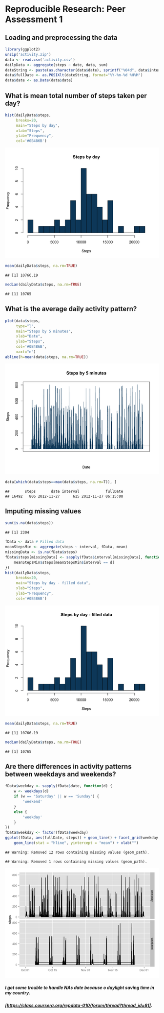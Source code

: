 # Reproducible Research: Peer Assessment 1

## Loading and preprocessing the data

```r
library(ggplot2)
unzip('activity.zip')
data <- read.csv('activity.csv')
dailyData <- aggregate(steps ~ date, data, sum)
dateString <- paste(as.character(data$date), sprintf("%04d", data$interval))
data$fullDate <- as.POSIXlt(dateString, format="%Y-%m-%d %H%M")
data$date <- as.Date(data$date)
```

## What is mean total number of steps taken per day?

```r
hist(dailyData$steps,
     breaks=20,
     main="Steps by day",
     xlab="Steps",
     ylab="Frequency",
     col='#0B486B')
```

![](./PA1_template_files/figure-html/numberSteps-1.png) 

```r
mean(dailyData$steps, na.rm=TRUE)
```

```
## [1] 10766.19
```

```r
median(dailyData$steps, na.rm=TRUE)
```

```
## [1] 10765
```

## What is the average daily activity pattern?

```r
plot(data$steps,
     type="l",
     main="Steps by 5 minutes",
     xlab="Date",
     ylab="Steps",     
     col='#0B486B',
     xaxt="n")
abline(h=mean(data$steps, na.rm=TRUE))
```

![](./PA1_template_files/figure-html/dailyActivity-1.png) 

```r
data[which(data$steps==max(data$steps, na.rm=T)), ]
```

```
##       steps       date interval            fullDate
## 16492   806 2012-11-27      615 2012-11-27 06:15:00
```

## Imputing missing values

```r
sum(is.na(data$steps))
```

```
## [1] 2304
```

```r
fData <- data # Filled data
meanStepsMin <- aggregate(steps ~ interval, fData, mean)
missingData <- is.na(fData$steps)
fData$steps[missingData] <- sapply(fData$interval[missingData], function(d) {
    meanStepsMin$steps[meanStepsMin$interval == d]
})
hist(dailyData$steps,
     breaks=20,
     main="Steps by day - filled data",
     xlab="Steps",
     ylab="Frequency",
     col='#0B486B')
```

![](./PA1_template_files/figure-html/missingValues-1.png) 

```r
mean(dailyData$steps, na.rm=TRUE)
```

```
## [1] 10766.19
```

```r
median(dailyData$steps, na.rm=TRUE)
```

```
## [1] 10765
```


## Are there differences in activity patterns between weekdays and weekends?

```r
fData$weekday <- sapply(fData$date, function(d) {
    w <- weekdays(d)
    if (w == 'Saturday' || w == 'Sunday') {
        'weekend'
    }
    else {
        'weekday'
    }
})
fData$weekday <- factor(fData$weekday)
ggplot(fData, aes(fullDate, steps)) + geom_line() + facet_grid(weekday ~ .) +
    geom_line(stat = "hline", yintercept = "mean") + xlab("")
```

```
## Warning: Removed 12 rows containing missing values (geom_path).
```

```
## Warning: Removed 1 rows containing missing values (geom_path).
```

![](./PA1_template_files/figure-html/weekday-1.png) 

##### I got some trouble to handle NAs date because o daylight saving time in my country.
##### [https://class.coursera.org/repdata-010/forum/thread?thread_id=81].
